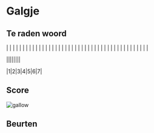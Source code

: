 # Galgje

## Te raden woord

| | | | | | | | | | | | | | | | | | | | | | | | | | | | | | | | | | | | | | | | | | | |


||||||||

|1|2|3|4|5|6|7|

## Score
![gallow](./images/7.png)

## Beurten

